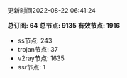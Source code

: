 更新时间2022-08-22 06:41:24

**总订阅: 64**
**总节点: 9135**
**有效节点: 1916**
- ss节点: 243
- trojan节点: 37
- v2ray节点: 1635
- ssr节点: 1
